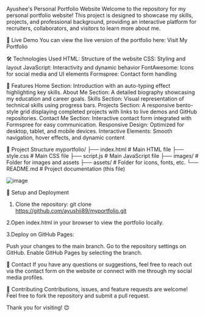 Ayushee's Personal Portfolio Website
Welcome to the repository for my personal portfolio website! This project is designed to showcase my skills, projects, and professional background, providing an interactive platform for recruiters, collaborators, and visitors to learn more about me.


🚀 Live Demo
You can view the live version of the portfolio here:
Visit My Portfolio


🛠️ Technologies Used
HTML: Structure of the website
CSS: Styling and layout
JavaScript: Interactivity and dynamic behavior
FontAwesome: Icons for social media and UI elements
Formspree: Contact form handling


🌟 Features
Home Section: Introduction with an auto-typing effect highlighting key skills.
About Me Section: A detailed biography showcasing my education and career goals.
Skills Section: Visual representation of technical skills using progress bars.
Projects Section: A responsive bento-style grid displaying completed projects with links to live demos and GitHub repositories.
Contact Me Section: Interactive contact form integrated with Formspree for easy communication.
Responsive Design: Optimized for desktop, tablet, and mobile devices.
Interactive Elements: Smooth navigation, hover effects, and dynamic content




📂 Project Structure
myportfolio/
├── index.html            # Main HTML file
├── style.css             # Main CSS file
├── script.js             # Main JavaScript file
├── images/               # Folder for images and assets
├── assets/               # Folder for icons, fonts, etc.
└── README.md             # Project documentation (this file)


![image](https://github.com/user-attachments/assets/84a931ee-a6f7-4890-b24f-75431a454995)



🔧 Setup and Deployment
1. Clone the repository:
git clone https://github.com/ayushii89/myportfolio.git


2.Open index.html in your browser to view the portfolio locally.

3.Deploy on GitHub Pages:

Push your changes to the main branch.
Go to the repository settings on GitHub.
Enable GitHub Pages by selecting the branch.


📧 Contact
If you have any questions or suggestions, feel free to reach out via the contact form on the website or connect with me through my social media profiles.


🤝 Contributing
Contributions, issues, and feature requests are welcome! Feel free to fork the repository and submit a pull request.


Thank you for visiting! 😊










